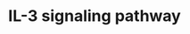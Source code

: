 ---
annotations:
- type: Pathway Ontology
  value: interleukin-3 signaling pathway
- type: Pathway Ontology
  value: Interleukin mediated signaling pathway
authors:
- A.Pandey
- MaintBot
- Khanspers
- MartijnVanIersel
- NetPath
- Christine Chichester
- Mkutmon
- L Dupuis
- Egonw
- Eweitz
description: 'Interleukin 3 (IL-3) is a potent growth factor belonging to the super
  family of cytokines. IL-3 is a 20- 32kDa glycoprotein involved in the process of
  hematopoiesis. It is involved in the proliferation and differentiation of pleuripotent
  hematopoietic stem cells, progenitor cells and their mature progeny. IL-3 is a growth
  factor for B lymphocytes. It also activates monocytes and augments survival and
  propagation of mast cells, eosinophils and stromal cells. IL-3 is secreted predominantly
  by activated T lymphocytes in response to immunological stimuli and to a lesser
  extent by mast cells and eosinophils. IL-3 exerts influence on different biological
  activities, primarily hematopoiesis by associating with the IL-3 receptor. This
  receptor is a heterodimeric complex and consists of an alpha chain- IL3RA and a
  beta chain CSF2RB, shared with the receptors for granulocyte macrophage colony stimulating
  factor and Interleukin-5. When IL-3 binds to CSF2RB receptor, adapter proteins like
  SHC1, GRB2 and SOS1 are recruited to activate HRAS. HRAS stimulates RAF1 which further
  activates MAP2K1 and finally MAPK1 and MAPK3. The signals generated through this
  pathway are then transmitted to the nucleus leading to the activation of various
  transcription factors such as JUN and FOS which are involved in the regulation of
  cell growth and differentiation. IL-3 mediated activation of HRAS also inhibits
  apoptosis through phosphatidyl inositol 3 kinase/ AKT pathway. The activation of
  AKT1 in response to IL-3 stimulation leads to the phosphorylation of the apoptotic
  regulator, BCL2-associated agonist of cell death (BAD), its binding to 14-3-3 and
  sequestration into the cytoplasm. IL-3 stimulation activates Janus kinase 2 (JAK2)
  by its phosphorylation. JAK2 in turn phosphorylates signal transducer and activator
  of transcription 5A and 5B. These translocate to the nucleus, serving the purpose
  of transcription factor for early genes as well as a feedback inhibitor of the JAK-STAT
  pathway. IL-3, in addition, is known to activate various tyrosine kinases such as
  LYN, FYN, SRC, SYK, TEC1 and HCK. The interactions and intersections between canonical
  and noncanonical IL-3 signaling systems are depicted in the pathway map.   Please
  access this pathway at [http://www.netpath.org/netslim/IL_3_pathway.html NetSlim]
  database.  If you use this pathway, please cite following paper: Kandasamy, K.,
  Mohan, S. S., Raju, R., Keerthikumar, S., Kumar, G. S. S., Venugopal, A. K., Telikicherla,
  D., Navarro, J. D., Mathivanan, S., Pecquet, C., Gollapudi, S. K., Tattikota, S.
  G., Mohan, S., Padhukasahasram, H., Subbannayya, Y., Goel, R., Jacob, H. K. C.,
  Zhong, J., Sekhar, R., Nanjappa, V., Balakrishnan, L., Subbaiah, R., Ramachandra,
  Y. L., Rahiman, B. A., Prasad, T. S. K., Lin, J., Houtman, J. C. D., Desiderio,
  S., Renauld, J., Constantinescu, S. N., Ohara, O., Hirano, T., Kubo, M., Singh,
  S., Khatri, P., Draghici, S., Bader, G. D., Sander, C., Leonard, W. J. and Pandey,
  A. (2010). NetPath: A public resource of curated signal transduction pathways. <i>Genome
  Biology</i>. 11:R3.'
last-edited: 2021-12-22
organisms:
- Homo sapiens
redirect_from:
- /index.php/Pathway:WP286
- /instance/WP286
schema-jsonld:
- '@context': https://schema.org/
  '@id': https://wikipathways.github.io/pathways/WP286.html
  '@type': Dataset
  creator:
    '@type': Organization
    name: WikiPathways
  description: 'Interleukin 3 (IL-3) is a potent growth factor belonging to the super
    family of cytokines. IL-3 is a 20- 32kDa glycoprotein involved in the process
    of hematopoiesis. It is involved in the proliferation and differentiation of pleuripotent
    hematopoietic stem cells, progenitor cells and their mature progeny. IL-3 is a
    growth factor for B lymphocytes. It also activates monocytes and augments survival
    and propagation of mast cells, eosinophils and stromal cells. IL-3 is secreted
    predominantly by activated T lymphocytes in response to immunological stimuli
    and to a lesser extent by mast cells and eosinophils. IL-3 exerts influence on
    different biological activities, primarily hematopoiesis by associating with the
    IL-3 receptor. This receptor is a heterodimeric complex and consists of an alpha
    chain- IL3RA and a beta chain CSF2RB, shared with the receptors for granulocyte
    macrophage colony stimulating factor and Interleukin-5. When IL-3 binds to CSF2RB
    receptor, adapter proteins like SHC1, GRB2 and SOS1 are recruited to activate
    HRAS. HRAS stimulates RAF1 which further activates MAP2K1 and finally MAPK1 and
    MAPK3. The signals generated through this pathway are then transmitted to the
    nucleus leading to the activation of various transcription factors such as JUN
    and FOS which are involved in the regulation of cell growth and differentiation.
    IL-3 mediated activation of HRAS also inhibits apoptosis through phosphatidyl
    inositol 3 kinase/ AKT pathway. The activation of AKT1 in response to IL-3 stimulation
    leads to the phosphorylation of the apoptotic regulator, BCL2-associated agonist
    of cell death (BAD), its binding to 14-3-3 and sequestration into the cytoplasm.
    IL-3 stimulation activates Janus kinase 2 (JAK2) by its phosphorylation. JAK2
    in turn phosphorylates signal transducer and activator of transcription 5A and
    5B. These translocate to the nucleus, serving the purpose of transcription factor
    for early genes as well as a feedback inhibitor of the JAK-STAT pathway. IL-3,
    in addition, is known to activate various tyrosine kinases such as LYN, FYN, SRC,
    SYK, TEC1 and HCK. The interactions and intersections between canonical and noncanonical
    IL-3 signaling systems are depicted in the pathway map.   Please access this pathway
    at [http://www.netpath.org/netslim/IL_3_pathway.html NetSlim] database.  If you
    use this pathway, please cite following paper: Kandasamy, K., Mohan, S. S., Raju,
    R., Keerthikumar, S., Kumar, G. S. S., Venugopal, A. K., Telikicherla, D., Navarro,
    J. D., Mathivanan, S., Pecquet, C., Gollapudi, S. K., Tattikota, S. G., Mohan,
    S., Padhukasahasram, H., Subbannayya, Y., Goel, R., Jacob, H. K. C., Zhong, J.,
    Sekhar, R., Nanjappa, V., Balakrishnan, L., Subbaiah, R., Ramachandra, Y. L.,
    Rahiman, B. A., Prasad, T. S. K., Lin, J., Houtman, J. C. D., Desiderio, S., Renauld,
    J., Constantinescu, S. N., Ohara, O., Hirano, T., Kubo, M., Singh, S., Khatri,
    P., Draghici, S., Bader, G. D., Sander, C., Leonard, W. J. and Pandey, A. (2010).
    NetPath: A public resource of curated signal transduction pathways. <i>Genome
    Biology</i>. 11:R3.'
  keywords:
  - FOS
  - IL3RA
  - PIK3R2
  - PIK3R1
  - CRKL
  - RAF1
  - MAPK1
  - SOS1
  - YWHAQ
  - TEC1
  - CD69
  - CBL
  - STAT5B
  - HRAS
  - BCL2L1
  - HCK
  - GRB2
  - SHC1
  - JUN
  - CCR3
  - ENPP3
  - CD86
  - RAPGEF1
  - IL3
  - MAPK3
  - PIK3CD
  - PTPN6
  - SRC
  - INPP5D
  - GAB2
  - SYK
  - IL5RA
  - PTPN11
  - LYN
  - FYN
  - AKT1
  - MAP2K1
  - VAV1
  - JAK1
  - MAPK8
  - YWHAB
  - JAK2
  - STAT5A
  - STAT3
  - BCL2
  - BAD
  - TGFB1
  - IL8
  - CSF2RB
  - PRKACA
  license: CC0
  name: IL-3 signaling pathway
seo: CreativeWork
title: IL-3 signaling pathway
wpid: WP286
---